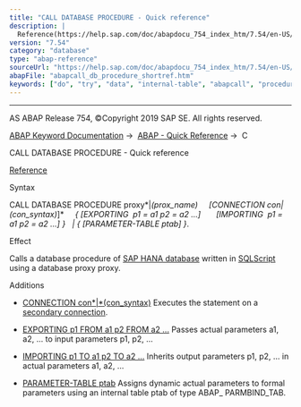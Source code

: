 ```yaml
---
title: "CALL DATABASE PROCEDURE - Quick reference"
description: |
  Reference(https://help.sap.com/doc/abapdocu_754_index_htm/7.54/en-US/abapcall_database_procedure.htm) Syntax CALL DATABASE PROCEDURE proxy(prox_name) CONNECTION con(con_syntax)  EXPORTING  p1 = a1 p2 = a2 ... IMPORTING  p1 = a1 p2 = a2 ...    PARAMET
version: "7.54"
category: "database"
type: "abap-reference"
sourceUrl: "https://help.sap.com/doc/abapdocu_754_index_htm/7.54/en-US/abapcall_db_procedure_shortref.htm"
abapFile: "abapcall_db_procedure_shortref.htm"
keywords: ["do", "try", "data", "internal-table", "abapcall", "procedure", "shortref"]
---
```


* * *

AS ABAP Release 754, ©Copyright 2019 SAP SE. All rights reserved.

[ABAP Keyword Documentation](https://help.sap.com/doc/abapdocu_754_index_htm/7.54/en-US/abenabap.htm) →  [ABAP - Quick Reference](https://help.sap.com/doc/abapdocu_754_index_htm/7.54/en-US/abenabap_shortref.htm) →  C

CALL DATABASE PROCEDURE - Quick reference

[Reference](https://help.sap.com/doc/abapdocu_754_index_htm/7.54/en-US/abapcall_database_procedure.htm)

Syntax

CALL DATABASE PROCEDURE proxy*|*(prox\_name)
    *\[*CONNECTION con*|*(con\_syntax)*\]*
    *{* *\[*EXPORTING  p1 = a1 p2 = a2 ...*\]*
      *\[*IMPORTING  p1 = a1 p2 = a2 ...*\]* *}*
  *|* *{* *\[*PARAMETER-TABLE ptab*\]* *}*.

Effect

Calls a database procedure of [SAP HANA database](https://help.sap.com/doc/abapdocu_754_index_htm/7.54/en-US/abenhana_database_glosry.htm "Glossary Entry") written in [SQLScript](https://help.sap.com/doc/abapdocu_754_index_htm/7.54/en-US/abensql_script_glosry.htm "Glossary Entry") using a database proxy proxy.

Additions

-   [CONNECTION con*|*(con\_syntax)](https://help.sap.com/doc/abapdocu_754_index_htm/7.54/en-US/abapcall_database_procedure.htm)
    Executes the statement on a [secondary connection](https://help.sap.com/doc/abapdocu_754_index_htm/7.54/en-US/abensecondary_db_connection_glosry.htm "Glossary Entry").
    
-   [EXPORTING p1 FROM a1 p2 FROM a2 ...](https://help.sap.com/doc/abapdocu_754_index_htm/7.54/en-US/abapcall_db_proc_parameters.htm)
    Passes actual parameters a1, a2, ... to input parameters p1, p2, ...
    
-   [IMPORTING p1 TO a1 p2 TO a2 ...](https://help.sap.com/doc/abapdocu_754_index_htm/7.54/en-US/abapcall_db_proc_parameters.htm)
    Inherits output parameters p1, p2, ... in actual parameters a1, a2, ...
    
-   [PARAMETER-TABLE ptab](https://help.sap.com/doc/abapdocu_754_index_htm/7.54/en-US/abapcall_db_proc_parameter_tables.htm)
    Assigns dynamic actual parameters to formal parameters using an internal table ptab of type ABAP\_ PARMBIND\_TAB.